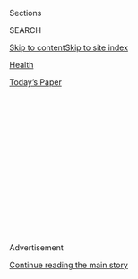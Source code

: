 <div id="app">

<div>

<div>

<div>

<div class="NYTAppHideMasthead css-1q2w90k e1suatyy0">

<div class="section css-ui9rw0 e1suatyy2">

<div class="css-eph4ug er09x8g0">

<div class="css-6n7j50">

</div>

<span class="css-1dv1kvn">Sections</span>

<div class="css-10488qs">

<span class="css-1dv1kvn">SEARCH</span>

</div>

[Skip to content](#site-content)[Skip to site
index](#site-index)

</div>

<div id="masthead-section-label" class="css-1wr3we4 eaxe0e00">

[Health](https://www.nytimes3xbfgragh.onion/section/health)

</div>

<div class="css-10698na e1huz5gh0">

</div>

</div>

<div id="masthead-bar-one" class="section hasLinks css-15hmgas e1csuq9d3">

<div class="css-uqyvli e1csuq9d0">

</div>

<div class="css-1uqjmks e1csuq9d1">

</div>

<div class="css-9e9ivx">

[](https://myaccount.nytimes3xbfgragh.onion/auth/login?response_type=cookie&client_id=vi)

</div>

<div class="css-1bvtpon e1csuq9d2">

[Today’s
Paper](https://www.nytimes3xbfgragh.onion/section/todayspaper)

</div>

</div>

</div>

</div>

<div data-aria-hidden="false">

<div id="site-content" data-role="main">

<div>

<div class="css-1aor85t" style="opacity:0.000000001;z-index:-1;visibility:hidden">

<div class="css-1hqnpie">

<div class="css-epjblv">

<span class="css-17xtcya">[Health](/section/health)</span><span class="css-x15j1o">|</span><span class="css-fwqvlz">Big
Pharmacy Chains Also Fed the Opioid Epidemic, Court Filing
Says</span>

</div>

<div class="css-k008qs">

<div class="css-1iwv8en">

<span class="css-18z7m18"></span>

<div>

</div>

</div>

<span class="css-1n6z4y">https://nyti.ms/2ZGhurJ</span>

<div class="css-1705lsu">

<div class="css-4xjgmj">

<div class="css-4skfbu" data-role="toolbar" data-aria-label="Social Media Share buttons, Save button, and Comments Panel with current comment count" data-testid="share-tools">

  - 
  - 
  - 
  - 
    
    <div class="css-6n7j50">
    
    </div>

  - 
  - 

</div>

</div>

</div>

</div>

</div>

</div>

<div class="css-13pd83m">

</div>

<div id="top-wrapper" class="css-1sy8kpn">

<div id="top-slug" class="css-l9onyx">

Advertisement

</div>

[Continue reading the main
story](#after-top)

<div class="ad top-wrapper" style="text-align:center;height:100%;display:block;min-height:250px">

<div id="top" class="place-ad" data-position="top" data-size-key="top">

</div>

</div>

<div id="after-top">

</div>

</div>

<div>

<div id="sponsor-wrapper" class="css-1hyfx7x">

<div id="sponsor-slug" class="css-19vbshk">

Supported by

</div>

[Continue reading the main
story](#after-sponsor)

<div id="sponsor" class="ad sponsor-wrapper" style="text-align:center;height:100%;display:block">

</div>

<div id="after-sponsor">

</div>

</div>

<div class="css-186x18t">

</div>

<div class="css-1vkm6nb ehdk2mb0">

# Big Pharmacy Chains Also Fed the Opioid Epidemic, Court Filing Says

</div>

New details emerge in a lawsuit asserting that chains including CVS,
Rite Aid and Walgreens sold millions of pills in small towns but rarely
flagged suspicious orders to authorities.

<div class="css-79elbk" data-testid="photoviewer-wrapper">

<div class="css-z3e15g" data-testid="photoviewer-wrapper-hidden">

</div>

<div class="css-1a48zt4 ehw59r15" data-testid="photoviewer-children">

![<span class="css-16f3y1r e13ogyst0" data-aria-hidden="true">CVS, which
operates thousands of pharmacies, worked with manufacturers to promote
opioids as safe and effective, according to a new court
filing.</span><span class="css-cnj6d5 e1z0qqy90" itemprop="copyrightHolder"><span class="css-1ly73wi e1tej78p0">Credit...</span><span><span>Jeenah
Moon for The New York
Times</span></span></span>](https://static01.graylady3jvrrxbe.onion/images/2020/05/27/science/27OPIOIDS/27OPIOIDS-articleLarge.jpg?quality=75&auto=webp&disable=upscale)

</div>

</div>

<div class="css-18e8msd">

<div class="css-vp77d3 epjyd6m0">

<div class="css-1baulvz">

By [<span class="css-1baulvz last-byline" itemprop="name">Jan
Hoffman</span>](https://www.nytimes3xbfgragh.onion/by/jan-hoffman)

</div>

</div>

  - 
    
    <div class="css-ld3wwf e16638kd2">
    
    May 27,
    2020
    
    </div>

  - 
    
    <div class="css-4xjgmj">
    
    <div class="css-d8bdto" data-role="toolbar" data-aria-label="Social Media Share buttons, Save button, and Comments Panel with current comment count" data-testid="share-tools">
    
      - 
      - 
      - 
      - 
        
        <div class="css-6n7j50">
        
        </div>
    
      - 
      - 
    
    </div>
    
    </div>

</div>

</div>

<div class="section meteredContent css-1r7ky0e" name="articleBody" itemprop="articleBody">

<div class="css-1fanzo5 StoryBodyCompanionColumn">

<div class="css-53u6y8">

Through years of lawsuits and rising public anger over the opioid
epidemic, the big American pharmacy retailers have largely eluded
scrutiny. But [a new court
filing](https://www.lakecountyohio.gov/Portals/4/3306-2%20Ex_%20B%20to%20CT3%20Plfs%27%20Notice%20of%20Redacted%20Exhibits%20to%20Mtn%20for%20Leave%20%28Lake%20Proposed%20Supp_%29.pdf)Wednesday
morning asserts that pharmacies including CVS, Rite Aid, Walgreens and
Giant Eagle as well as those operated by Walmart were as complicit in
perpetuating the crisis as the [manufacturers and
distributors](https://www.nytimes3xbfgragh.onion/2019/10/21/health/opioid-settlement.html)
of the addictive drugs.

The retailers sold [millions of pills in tiny
communities](https://www.nytimes3xbfgragh.onion/2019/07/19/health/opioids-trial-addiction-drugstores.html),
offered bonuses for high-volume pharmacists and even worked directly
with drug manufacturers to promote opioids as safe and effective,
according to the complaint filed in federal court in Cleveland by two
Ohio counties.

Specifically, the complaint lays out evidence that:

  - CVS worked with [Purdue Pharma, the maker of
    OxyContin](https://www.nytimes3xbfgragh.onion/2020/04/13/upshot/opioids-oxycontin-purdue-pharma.html),
    to offer promotional seminars on pain management to its pharmacists
    so they could reassure patients and doctors about the safety of the
    drug.

  - In partnership with Endo Pharmaceuticals, CVS sent letters to
    patients encouraging them to maintain prescriptions of Opana, a
    potent opioid so prone to abuse that in 2017 the Food and Drug
    Administration ordered its extended-release formulation [removed
    from the
    market.](https://www.nytimes3xbfgragh.onion/2017/06/08/health/fda-opioid-opana-er.html)

  - From 2006 through 2014, the Rite Aid in [Painesville,
    Ohio](https://www.cleveland.com/metro/2017/02/fentanyl_overdose_deaths_soar.html),
    a town with a population of 19,524, sold over 4.2 million doses of
    oxycodone and hydrocodone. The national retailer offered bonuses to
    stores with the highest productivity.

  - Walgreens’ contract with [the drug distributor
    AmerisourceBergen](https://www.nytimes3xbfgragh.onion/2019/04/22/health/opioids-lawsuits-distributors.html)
    specified that Walgreens be allowed to police its own orders,
    without oversight from the distributor. Similar conditions were
    struck by CVS with its distributor, Cardinal Health.

Most of the companies did not respond to a request for comment. CVS
emailed a statement that said, “Opioids are made and marketed by drug
manufacturers, not pharmacists. Pharmacists dispense opioid
prescriptions written by a licensed physician for a legitimate medical
need.”

The other companies have made similar arguments in the past.

Walgreens referred to an earlier statement responding to the litigation,
noting “Prescriptions are written by doctors based on their medical
training, experience and clinical judgment, and when a patient presents
a prescription that gives no reason to question its legitimacy, the
pharmacist is obligated to fill the prescription exactly as written.”

</div>

</div>

<div class="css-1fanzo5 StoryBodyCompanionColumn">

<div class="css-53u6y8">

Federal law requires manufacturers, drug retailers and suppliers to
report suspiciously high orders to the federal Drug Enforcement
Administration. But despite being repeatedly fined by the D.E.A. for
failing to do so, the chains continued to sell outsize quantities of
opioids, the complaint contends, only rarely sounding alarms, a charge
also made against the drug distributors in numerous other lawsuits.

Walmart devised a workaround to that reporting requirement, the
complaint says. In mid-2012, it fixed a hard limit on opioid quantities
it would distribute to its stores, foreclosing the need for its
pharmacists to report excessive orders. Yet Walmart simply allowed its
stores to make up the difference by buying the remainder of their large
opioid orders from other distributors.

Until now, the focus of thousands of lawsuits across the country related
to the opioid health crisis has largely been on drug manufacturers and
distributors. A handful of those cases have settled. Representative
cases, called bellwethers, selected by [Judge Dan A. Polster in
Cleveland](https://www.nytimes3xbfgragh.onion/2018/03/05/health/opioid-crisis-judge-lawsuits.html)
from thousands of similar federal lawsuits to test both sides’
arguments, are moving through early stages in Chicago and West Virginia.

Cases brought by New York State and two New York counties are awaiting a
joint trial date; originally [set to begin
March 20](https://ag.ny.gov/press-release/2020/out-abundance-caution-opioid-trial-delayed-due-coronavirus),
their trial was postponed because of the pandemic lockdown.

But relatively few cases against the retail pharmacy chains have
advanced. Like most of the lawsuits in the sprawling national
litigation, those cases are on hold, pending the outcome of the
bellwethers. Judge Polster recently gave bellwether status to retail
pharmacy cases brought by San Francisco and the Cherokee Nation. Those
lawsuits will now proceed in the plaintiffs’ local federal courts.

</div>

</div>

<div class="css-1fanzo5 StoryBodyCompanionColumn">

<div class="css-53u6y8">

The first case to advance against retailers, brought by Cuyahoga and
Summit Counties in Ohio, is scheduled for November 2020. But those
counties are only suing the chains in their capacity as distributors of
opioids to their own drugstores.

In contrast, the complaint filed on Wednesday was a major salvo in a
more far-reaching trial, scheduled for next May. Lake and Trumbull
Counties in Ohio are suing the chains on two fronts: as distributors to
their own pharmacies, and as dispensers, whom the counties say
intentionally fed customers’ appetite for opioids.

The 209-page complaint was filed under seal earlier this month. Barring
objections by the defendants, Judge Polster allowed the complaint to be
filed publicly, which the lawyers did on Wednesday. As the lawyers note,
its claims are based on documents and interviews already completed for
the federal opioid litigation. But lawyers anticipate obtaining
considerably more information through the discovery process.

According to federal data presented in the complaint, from 2006 through
2014, the retail pharmacy chains ran 31 pharmacies in Lake County, which
has a population of 220,000, and sold nearly 64 million doses of
oxycodone and hydrocodone — or 290 pills for every man, woman and child.

During that same period, the numbers in Trumbull County were even more
extreme. A combined 28 pharmacies sold nearly 68 million doses to a
population of 209,837, or more than 322 pills for every man, woman and
child.

A major thrust of the complaint is that the chains dragged their feet in
setting up monitoring protocols at regional distribution centers,
enforced those programs anemically at best, kept raising thresholds for
quantities of pills that might otherwise trigger a flagged report,
rewarded pharmacists for churning volume rapidly and, in some instances,
pointedly ordered them never to refuse a doctor’s prescription.

The complaint also says that supervisors ignored store pharmacists who
warned about pill mill doctors, including [those who were ultimately
convicted.](https://www.cleveland.com/court-justice/2015/02/akron_doctor_who_illegally_pre.html)

</div>

</div>

<div class="css-1fanzo5 StoryBodyCompanionColumn">

<div class="css-53u6y8">

CVS, for example, did not have a companywide policy for reporting
suspicious orders until 2010, posting it the day after a D.E.A. audit
raised concerns, the complaint says. But CVS didn’t report any orders as
suspicious until February 2012, when the epidemic was already in sharp
ascent. Through November 2013, CVS reported only seven such orders from
across the entire country. None were from Ohio.

Three Walmart pharmacies in Lake County sold 6.4 million opioid pills
from 2006 through 2014. But Walmart, the complaint says, did not file
any suspicious order reports from those stores between 2007 and 2014,
the period for which the plaintiffs have such data.

The complaint also details the chains’ full-throated participation in
[trade groups that lobbied Congress to pass the 2016 Marino
bill](https://www.washingtonpost.com/graphics/2017/investigations/dea-drug-industry-congress/),
which curtailed the D.E.A.’s ability to immediately suspend the
registration of a manufacturer, distributor or pharmacy. CVS, along with
Cardinal Health, a distributor, and Teva, a manufacturer of generic
opioids, worked through a lobbying group called the Alliance to Prevent
the Abuse of Medicines, which often cloaked individual corporate
identity.

CVS repeatedly joined with manufacturers to train its pharmacists about
their drugs. In the complaint, the lawyers write, “CVS was so eager to
ally itself with Purdue that it solicited Purdue for its participation
in co-hosting Continuing Education programs for health care providers
and pharmacists regarding training on diversion of prescription
opioids.”

In an undated letter outlining such a venture, CVS directors wrote that
to address the challenges of a community pharmacy practice, programs
should include topics “often associated with Purdue’s products.”

They offered as an example:

“How to communicate effectively with patients and physicians about
appropriate pain management therapy, and how to resolve potential
conflict with a drug ‘seeker.’”

</div>

</div>

</div>

<div>

</div>

<div>

</div>

<div>

</div>

<div>

<div id="bottom-wrapper" class="css-1ede5it">

<div id="bottom-slug" class="css-l9onyx">

Advertisement

</div>

[Continue reading the main
story](#after-bottom)

<div id="bottom" class="ad bottom-wrapper" style="text-align:center;height:100%;display:block;min-height:90px">

</div>

<div id="after-bottom">

</div>

</div>

</div>

</div>

</div>

## Site Index

<div>

</div>

## Site Information Navigation

  - [© <span>2020</span> <span>The New York Times
    Company</span>](https://help.nytimes3xbfgragh.onion/hc/en-us/articles/115014792127-Copyright-notice)

<!-- end list -->

  - [NYTCo](https://www.nytco.com/)
  - [Contact
    Us](https://help.nytimes3xbfgragh.onion/hc/en-us/articles/115015385887-Contact-Us)
  - [Work with us](https://www.nytco.com/careers/)
  - [Advertise](https://nytmediakit.com/)
  - [T Brand Studio](http://www.tbrandstudio.com/)
  - [Your Ad
    Choices](https://www.nytimes3xbfgragh.onion/privacy/cookie-policy#how-do-i-manage-trackers)
  - [Privacy](https://www.nytimes3xbfgragh.onion/privacy)
  - [Terms of
    Service](https://help.nytimes3xbfgragh.onion/hc/en-us/articles/115014893428-Terms-of-service)
  - [Terms of
    Sale](https://help.nytimes3xbfgragh.onion/hc/en-us/articles/115014893968-Terms-of-sale)
  - [Site
    Map](https://spiderbites.nytimes3xbfgragh.onion)
  - [Help](https://help.nytimes3xbfgragh.onion/hc/en-us)
  - [Subscriptions](https://www.nytimes3xbfgragh.onion/subscription?campaignId=37WXW)

</div>

</div>

</div>

</div>
